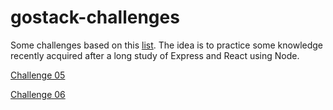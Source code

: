 # gostack-challenges

Some challenges based on this [list]. The idea is to practice some knowledge recently acquired after a long study of Express and React using Node.


[Challenge 05](./challenge05)


[Challenge 06](./challenge06)


[list]: https://github.com/rocketseat-education/bootcamp-gostack-desafios/blob/master/README.en.md